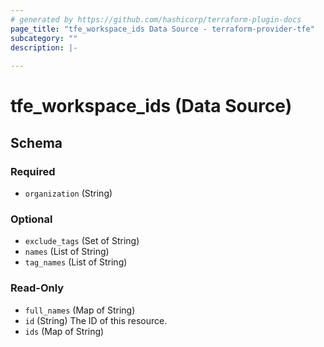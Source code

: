 ```yaml
---
# generated by https://github.com/hashicorp/terraform-plugin-docs
page_title: "tfe_workspace_ids Data Source - terraform-provider-tfe"
subcategory: ""
description: |-
  
---
```


# tfe_workspace_ids (Data Source)





<!-- schema generated by tfplugindocs -->
## Schema

### Required

- `organization` (String)

### Optional

- `exclude_tags` (Set of String)
- `names` (List of String)
- `tag_names` (List of String)

### Read-Only

- `full_names` (Map of String)
- `id` (String) The ID of this resource.
- `ids` (Map of String)


